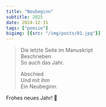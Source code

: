 ```yaml
---
title: "Neubeginn"
subtitle: 2025
date: 2024-12-31
tags: ["poesie"]
bigimg: [{src: "/img/posts/01.jpg"}]
---
```


> Die letzte Seite im Manuskript  
> Beschrieben  
> So auch das Jahr.  
>
> Abschied  
> Und mit ihm  
> Ein Neubeginn.  

Frohes neues Jahr! 🎉
